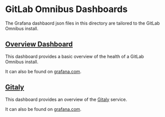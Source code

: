 # GitLab Omnibus Dashboards

The Grafana dashbaord json files in this directory are tailored to the GitLab Omnibus install.

## [Overview Dashboard](overview.json)

This dashboard provides a basic overview of the health of a GitLab Omnibus install.

It can also be found on [grafana.com](https://grafana.com/dashboards/5774).

## [Gitaly](gitaly.json)

This dashboard provides an overview of the [Gitaly](https://docs.gitlab.com/ee/administration/gitaly/) service.

It can also be found on [grafana.com](https://grafana.com/dashboards/TBD).
